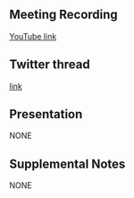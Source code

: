 ## Meeting Recording

[YouTube link](https://www.youtube.com/watch?v=S-Axm4baFkU)

## Twitter thread

[link](https://twitter.com/Orthogonal_Lab/status/1533342154025754625)

## Presentation

NONE   

## Supplemental Notes

NONE
